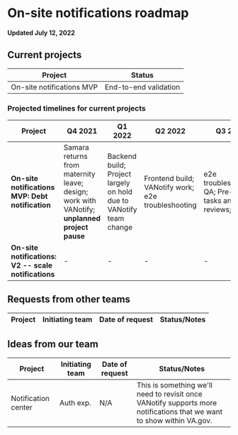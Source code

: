 # On-site notifications roadmap

**Updated July 12, 2022**

## Current projects

|Project|Status|
|----|----|
|On-site notifications MVP| End-to-end validation |

### Projected timelines for current projects

|Project|Q4 2021|Q1 2022|Q2 2022|Q3 2022|Q4 2022|
|----|----|----|----|----|----|
|**On-site notifications MVP: Debt notification**|Samara returns from maternity leave; design; work with VANotify; **unplanned project pause** | Backend build; Project largely on hold due to VANotify team change  | Frontend build; VANotify work; e2e troubleshooting |e2e troubleshooting; QA; Pre-launch tasks and reviews; Launch| Observe analytics |
|**On-site notifications: V2 -- scale notifications**| - | - | - | - | Start explorations after MVP launch |


## Requests from other teams

|Project|Initiating team|Date of request| Status/Notes|
|----|----|----|----|

## Ideas from our team

|Project|Initiating team|Date of request| Status/Notes|
|----|----|----|----|
|Notification center| Auth exp.| N/A| This is something we'll need to revisit once VANotify supports more notifications that we want to show within VA.gov.|
